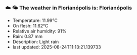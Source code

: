 ### ☁️ 🌤️  The weather in Florianópolis is: Florianópolis

- Temperature: 11.99°C
- On flesh: 11.62°C
- Relative air humidity: 91%
- Rain: 0.87 mm
- Description: Light rain
- last updated: 2025-08-24T11:13:21.139733
